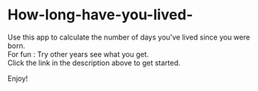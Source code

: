 # How-long-have-you-lived-
Use this app to calculate the number of days you've lived since you were born. <br>
For fun : Try other years see what you get.<br>
Click the link in the description above to get started.

Enjoy!

